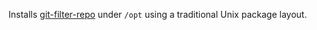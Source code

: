 Installs [git-filter-repo](https://github.com/newren/git-filter-repo.git) under `/opt` using a traditional Unix package layout.
